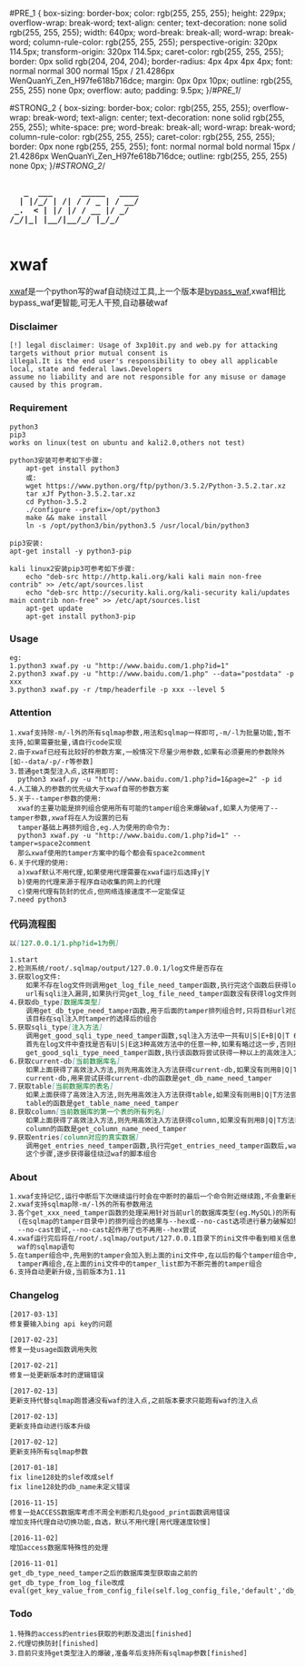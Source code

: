 #PRE_1 {
    box-sizing: border-box;
    color: rgb(255, 255, 255);
    height: 229px;
    overflow-wrap: break-word;
    text-align: center;
    text-decoration: none solid rgb(255, 255, 255);
    width: 640px;
    word-break: break-all;
    word-wrap: break-word;
    column-rule-color: rgb(255, 255, 255);
    perspective-origin: 320px 114.5px;
    transform-origin: 320px 114.5px;
    caret-color: rgb(255, 255, 255);
    border: 0px solid rgb(204, 204, 204);
    border-radius: 4px 4px 4px 4px;
    font: normal normal 300 normal 15px / 21.4286px WenQuanYi_Zen_H97fe618b716dce;
    margin: 0px 0px 10px;
    outline: rgb(255, 255, 255) none 0px;
    overflow: auto;
    padding: 9.5px;
}/*#PRE_1*/

#STRONG_2 {
    box-sizing: border-box;
    color: rgb(255, 255, 255);
    overflow-wrap: break-word;
    text-align: center;
    text-decoration: none solid rgb(255, 255, 255);
    white-space: pre;
    word-break: break-all;
    word-wrap: break-word;
    column-rule-color: rgb(255, 255, 255);
    caret-color: rgb(255, 255, 255);
    border: 0px none rgb(255, 255, 255);
    font: normal normal bold normal 15px / 21.4286px WenQuanYi_Zen_H97fe618b716dce;
    outline: rgb(255, 255, 255) none 0px;
}/*#STRONG_2*/








<pre id="PRE_1"><strong id="STRONG_2">
   _  ___      _____   ____
  | |/_/ | /| / / _ | / __/
 _.  < | |/ |/ / __ |/ _/
/_/|_| |__/|__/_/ |_/_/
</strong>
</pre>

# xwaf

<a href="https://github.com/3xp10it/bypass_waf/blob/master/xwaf.py">xwaf</a>是一个python写的waf自动绕过工具,上一个版本是<a href="https://github.com/3xp10it/bypass_waf/blob/master/bypass_waf.py">bypass_waf</a>,xwaf相比bypass_waf更智能,可无人干预,自动暴破waf

### Disclaimer

```
[!] legal disclaimer: Usage of 3xp10it.py and web.py for attacking targets without prior mutual consent is 
illegal.It is the end user's responsibility to obey all applicable local, state and federal laws.Developers
assume no liability and are not responsible for any misuse or damage caused by this program.
```

### Requirement

```
python3
pip3
works on linux(test on ubuntu and kali2.0,others not test)

python3安装可参考如下步骤:
    apt-get install python3
    或:
    wget https://www.python.org/ftp/python/3.5.2/Python-3.5.2.tar.xz
    tar xJf Python-3.5.2.tar.xz
    cd Python-3.5.2
    ./configure --prefix=/opt/python3
    make && make install
    ln -s /opt/python3/bin/python3.5 /usr/local/bin/python3

pip3安装:
apt-get install -y python3-pip

kali linux2安装pip3可参考如下步骤:
    echo "deb-src http://http.kali.org/kali kali main non-free contrib" >> /etc/apt/sources.list
    echo "deb-src http://security.kali.org/kali-security kali/updates main contrib non-free" >> /etc/apt/sources.list
    apt-get update
    apt-get install python3-pip
```

### Usage

```
eg:
1.python3 xwaf.py -u "http://www.baidu.com/1.php?id=1"
2.python3 xwaf.py -u "http://www.baidu.com/1.php" --data="postdata" -p xxx
3.python3 xwaf.py -r /tmp/headerfile -p xxx --level 5
```

### Attention

```
1.xwaf支持除-m/-l外的所有sqlmap参数,用法和sqlmap一样即可,-m/-l为批量功能,暂不支持,如果需要批量,请自行code实现
2.由于xwaf已经有比较好的参数方案,一般情况下尽量少用参数,如果有必须要用的参数除外[如--data/-p/-r等参数]
3.普通get类型注入点,这样用即可:
  python3 xwaf.py -u "http://www.baidu.com/1.php?id=1&page=2" -p id
4.人工输入的参数的优先级大于xwaf自带的参数方案
5.关于--tamper参数的使用:
  xwaf的主要功能是排列组合使用所有可能的tamper组合来爆破waf,如果人为使用了--tamper参数,xwaf将在人为设置的已有
  tamper基础上再排列组合,eg.人为使用的命令为:
  python3 xwaf.py -u "http://www.baidu.com/1.php?id=1" --tamper=space2comment
  那么xwaf使用的tamper方案中的每个都会有space2comment
6.关于代理的使用:
  a)xwaf默认不用代理,如果使用代理需要在xwaf运行后选择y|Y
  b)使用的代理来源于程序自动收集的网上的代理
  c)使用代理有防封的优点,但网络连接速度不一定能保证
7.need python3

```

### 代码流程图

```markdown
以[127.0.0.1/1.php?id=1为例]

1.start
2.检测系统/root/.sqlmap/output/127.0.0.1/log文件是否存在
3.获取log文件:
	如果不存在log文件则调用get_log_file_need_tamper函数,执行完这个函数后获得log文件,也即成功检测出目标
	url有sqli注入漏洞,如果执行完get_log_file_need_tamper函数没有获得log文件则认为该url没有sqli漏洞
4.获取db_type[数据库类型]
	调用get_db_type_need_tamper函数,用于后面的tamper排列组合时,只将目标url对应的数据库类型的tamper用于
	该目标在sql注入时tamper的选择后的组合
5.获取sqli_type[注入方法]
	调用get_good_sqli_type_need_tamper函数,sql注入方法中一共有U|S|E+B|Q|T 6种注入方法,后3种查询效率低,
	首先在log文件中查找是否有U|S|E这3种高效方法中的任意一种,如果有略过这一步,否则执行
	get_good_sqli_type_need_tamper函数,执行该函数将尝试获得一种以上的高效注入方法
6.获取current-db[当前数据库名]
	如果上面获得了高效注入方法,则先用高效注入方法获得current-db,如果没有则用B|Q|T方法尝试获得
	current-db,用来尝试获得current-db的函数是get_db_name_need_tamper
7.获取table[当前数据库的表名]
	如果上面获得了高效注入方法,则先用高效注入方法获得table,如果没有则用B|Q|T方法尝试获得table,尝试获得
	table的函数是get_table_name_need_tamper
8.获取column[当前数据库的第一个表的所有列名]
	如果上面获得了高效注入方法,则先用高效注入方法获得column,如果没有则用B|Q|T方法获得column,尝试获得
	column的函数是get_column_name_need_tamper
9.获取entries[column对应的真实数据]
	调用get_entries_need_tamper函数,执行完get_entries_need_tamper函数后,waf成功绕过,从上面的步骤一直到
	这个步骤,逐步获得最佳绕过waf的脚本组合
```

### About

```markdown
1.xwaf支持记忆,运行中断后下次继续运行时会在中断时的最后一个命令附近继续跑,不会重新经历上面的所有函数的处理
2.xwaf支持sqlmap除-m/-l外的所有参数用法
3.各个get_xxx_need_tamper函数的处理采用针对当前url的数据库类型(eg.MySQL)的所有过waf的脚本
  (在sqlmap的tamper目录中)的排列组合的结果与--hex或--no-cast选项进行暴力破解如果--hex起作用了则不再使用
  --no-cast尝试,--no-cast起作用了也不再用--hex尝试
4.xwaf运行完后将在/root/.sqlmap/output/127.0.0.1目录下的ini文件中看到相关信息,bypassed_command是成功暴破
  waf的sqlmap语句
5.在tamper组合中,先用到的tamper会加入到上面的ini文件中,在以后的每个tamper组合中,综合已经得到的有用的
  tamper再组合,在上面的ini文件中的tamper_list即为不断完善的tamper组合
6.支持自动更新升级,当前版本为1.11
```

### Changelog

```
[2017-03-13]
修复要输入bing api key的问题

[2017-02-23]
修复一处usage函数调用失败

[2017-02-21]
修复一处更新版本时的逻辑错误

[2017-02-13]
更新支持代替sqlmap跑普通没有waf的注入点,之前版本要求只能跑有waf的注入点

[2017-02-13]
更新支持自动进行版本升级

[2017-02-12] 
更新支持所有sqlmap参数

[2017-01-18]
fix line128处的slef改成self  
fix line128处的db_name未定义错误

[2016-11-15]
修复一处ACCESS数据库考虑不周全判断和几处good_print函数调用错误
增加支持代理自动切换功能,自选，默认不用代理[用代理速度较慢]

[2016-11-02]
增加access数据库特殊性的处理

[2016-11-01]
get_db_type_need_tamper之后的数据库类型获取由之前的get_db_type_from_log_file改成
eval(get_key_value_from_config_file(self.log_config_file,'default','db_type'))
```

### Todo

```
1.特殊的access的entries获取的判断及退出[finished]
2.代理切换防封[finished]
3.目前只支持get类型注入的爆破,准备年后支持所有sqlmap参数[finished]
```


